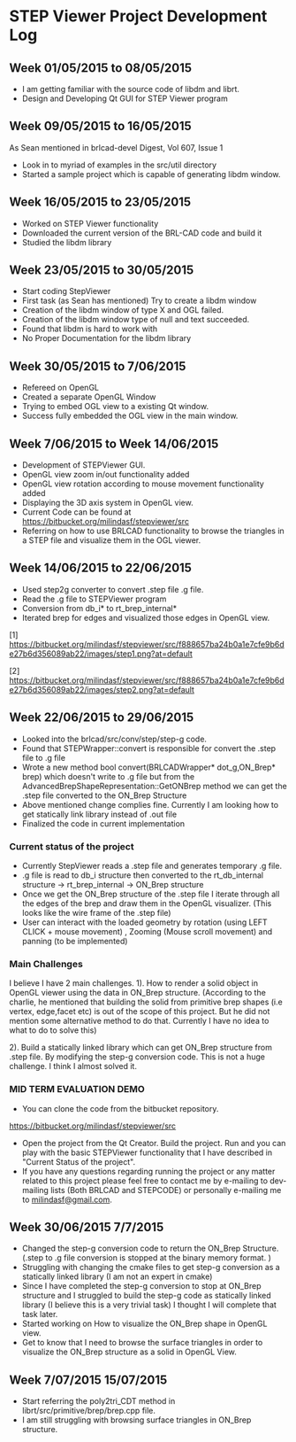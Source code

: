 # STEP Viewer Project Development Log

## Week 01/05/2015 to 08/05/2015

-   I am getting familiar with the source code of libdm and librt.
-   Design and Developing Qt GUI for STEP Viewer program

## Week 09/05/2015 to 16/05/2015

As Sean mentioned in brlcad-devel Digest, Vol 607, Issue 1

-   Look in to myriad of examples in the src/util directory
-   Started a sample project which is capable of generating libdm
    window.

## Week 16/05/2015 to 23/05/2015

-   Worked on STEP Viewer functionality
-   Downloaded the current version of the BRL-CAD code and build it
-   Studied the libdm library

## Week 23/05/2015 to 30/05/2015

-   Start coding StepViewer
-   First task (as Sean has mentioned) Try to create a libdm window
-   Creation of the libdm window of type X and OGL failed.
-   Creation of the libdm window type of null and text succeeded.
-   Found that libdm is hard to work with
-   No Proper Documentation for the libdm library

## Week 30/05/2015 to 7/06/2015

-   Refereed on OpenGL
-   Created a separate OpenGL Window
-   Trying to embed OGL view to a existing Qt window.
-   Success fully embedded the OGL view in the main window.

## Week 7/06/2015 to Week 14/06/2015

-   Development of STEPViewer GUI.
-   OpenGL view zoom in/out functionality added
-   OpenGL view rotation according to mouse movement functionality added
-   Displaying the 3D axis system in OpenGL view.
-   Current Code can be found at
    <https://bitbucket.org/milindasf/stepviewer/src>
-   Referring on how to use BRLCAD functionality to browse the triangles
    in a STEP file and visualize them in the OGL viewer.

## Week 14/06/2015 to 22/06/2015

-   Used step2g converter to convert .step file .g file.
-   Read the .g file to STEPViewer program
-   Conversion from db_i\* to rt_brep_internal\*
-   Iterated brep for edges and visualized those edges in OpenGL view.

\[1\]
<https://bitbucket.org/milindasf/stepviewer/src/f888657ba24b0a1e7cfe9b6de27b6d356089ab22/images/step1.png?at=default>

\[2\]
<https://bitbucket.org/milindasf/stepviewer/src/f888657ba24b0a1e7cfe9b6de27b6d356089ab22/images/step2.png?at=default>

## Week 22/06/2015 to 29/06/2015

-   Looked into the brlcad/src/conv/step/step-g code.
-   Found that STEPWrapper::convert is responsible for convert the .step
    file to .g file
-   Wrote a new method bool convert(BRLCADWrapper\* dot_g,ON_Brep\*
    brep) which doesn't write to .g file but from the
    AdvancedBrepShapeRepresentation::GetONBrep method we can get the
    .step file converted to the ON_Brep Structure
-   Above mentioned change complies fine. Currently I am looking how to
    get statically link library instead of .out file
-   Finalized the code in current implementation

### Current status of the project

-   Currently StepViewer reads a .step file and generates temporary .g
    file.
-   .g file is read to db_i structure then converted to the
    rt_db_internal structure -&gt; rt_brep_internal -&gt; ON_Brep
    structure
-   Once we get the ON_Brep structure of the .step file I iterate
    through all the edges of the brep and draw them in the OpenGL
    visualizer. (This looks like the wire frame of the .step file)
-   User can interact with the loaded geometry by rotation (using LEFT
    CLICK + mouse movement) , Zooming (Mouse scroll movement) and
    panning (to be implemented)

### Main Challenges

I believe I have 2 main challenges. 1). How to render a solid object in
OpenGL viewer using the data in ON_Brep structure. (According to the
charlie, he mentioned that building the solid from primitive brep shapes
(i.e vertex, edge,facet etc) is out of the scope of this project. But he
did not mention some alternative method to do that. Currently I have no
idea to what to do to solve this)

2). Build a statically linked library which can get ON_Brep structure
from .step file. By modifying the step-g conversion code. This is not a
huge challenge. I think I almost solved it.

### MID TERM EVALUATION DEMO

-   You can clone the code from the bitbucket repository.

<https://bitbucket.org/milindasf/stepviewer/src>

-   Open the project from the Qt Creator. Build the project. Run and you
    can play with the basic STEPViewer functionality that I have
    described in "Current Status of the project".
-   If you have any questions regarding running the project or any
    matter related to this project please feel free to contact me by
    e-mailing to dev-mailing lists (Both BRLCAD and STEPCODE) or
    personally e-mailing me to milindasf@gmail.com.

## Week 30/06/2015 7/7/2015

-   Changed the step-g conversion code to return the ON_Brep Structure.
    (.step to .g file conversion is stopped at the binary memory format.
    )
-   Struggling with changing the cmake files to get step-g conversion as
    a statically linked library (I am not an expert in cmake)
-   Since I have completed the step-g conversion to stop at ON_Brep
    structure and I struggled to build the step-g code as statically
    linked library (I believe this is a very trivial task) I thought I
    will complete that task later.
-   Started working on How to visualize the ON_Brep shape in OpenGL
    view.
-   Get to know that I need to browse the surface triangles in order to
    visualize the ON_Brep structure as a solid in OpenGL View.

## Week 7/07/2015 15/07/2015

-   Start referring the poly2tri_CDT method in
    librt/src/primitive/brep/brep.cpp file.
-   I am still struggling with browsing surface triangles in ON_Brep
    structure.